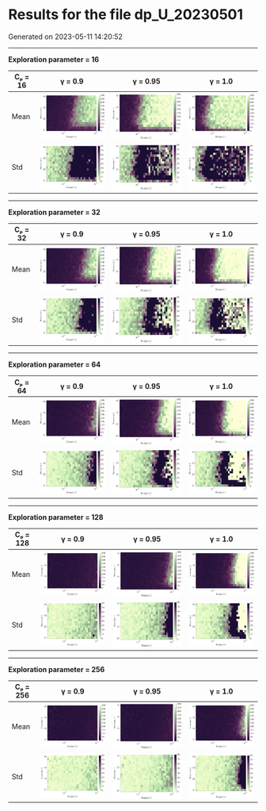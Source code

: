 # Results for the file dp_U_20230501 

Generated on 2023-05-11 14:20:52

---

**Exploration parameter = 16**

| Cₚ = 16 | γ = 0.9 | γ = 0.95 | γ = 1.0 | 
| --- | --- | --- | --- | 
| Mean | ![](fig/dp_AB/mean_g_0.9_cp_16.png) | ![](fig/dp_AB/mean_g_0.95_cp_16.png) | ![](fig/dp_AB/mean_g_1.0_cp_16.png) | 
| Std | ![](fig/dp_AB/std_g_0.9_cp_16.png) | ![](fig/dp_AB/std_g_0.95_cp_16.png) | ![](fig/dp_AB/std_g_1.0_cp_16.png) | 

---

**Exploration parameter = 32**

| Cₚ = 32 | γ = 0.9 | γ = 0.95 | γ = 1.0 | 
| --- | --- | --- | --- | 
| Mean | ![](fig/dp_AB/mean_g_0.9_cp_32.png) | ![](fig/dp_AB/mean_g_0.95_cp_32.png) | ![](fig/dp_AB/mean_g_1.0_cp_32.png) | 
| Std | ![](fig/dp_AB/std_g_0.9_cp_32.png) | ![](fig/dp_AB/std_g_0.95_cp_32.png) | ![](fig/dp_AB/std_g_1.0_cp_32.png) | 

---

**Exploration parameter = 64**

| Cₚ = 64 | γ = 0.9 | γ = 0.95 | γ = 1.0 | 
| --- | --- | --- | --- | 
| Mean | ![](fig/dp_AB/mean_g_0.9_cp_64.png) | ![](fig/dp_AB/mean_g_0.95_cp_64.png) | ![](fig/dp_AB/mean_g_1.0_cp_64.png) | 
| Std | ![](fig/dp_AB/std_g_0.9_cp_64.png) | ![](fig/dp_AB/std_g_0.95_cp_64.png) | ![](fig/dp_AB/std_g_1.0_cp_64.png) | 

---

**Exploration parameter = 128**

| Cₚ = 128 | γ = 0.9 | γ = 0.95 | γ = 1.0 | 
| --- | --- | --- | --- | 
| Mean | ![](fig/dp_AB/mean_g_0.9_cp_128.png) | ![](fig/dp_AB/mean_g_0.95_cp_128.png) | ![](fig/dp_AB/mean_g_1.0_cp_128.png) | 
| Std | ![](fig/dp_AB/std_g_0.9_cp_128.png) | ![](fig/dp_AB/std_g_0.95_cp_128.png) | ![](fig/dp_AB/std_g_1.0_cp_128.png) | 

---

**Exploration parameter = 256**

| Cₚ = 256 | γ = 0.9 | γ = 0.95 | γ = 1.0 | 
| --- | --- | --- | --- | 
| Mean | ![](fig/dp_AB/mean_g_0.9_cp_256.png) | ![](fig/dp_AB/mean_g_0.95_cp_256.png) | ![](fig/dp_AB/mean_g_1.0_cp_256.png) | 
| Std | ![](fig/dp_AB/std_g_0.9_cp_256.png) | ![](fig/dp_AB/std_g_0.95_cp_256.png) | ![](fig/dp_AB/std_g_1.0_cp_256.png) | 

